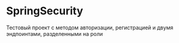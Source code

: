 # SpringSecurity
Тестовый проект с методом авторизации, регистрацией и двумя эндпоинтами, разделенными на роли
